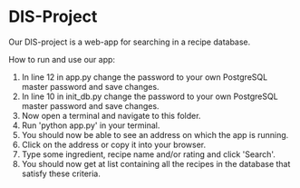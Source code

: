 # DIS-Project

Our DIS-project is a web-app for searching in a recipe database. 

How to run and use our app:
1. In line 12 in app.py change the password to your own PostgreSQL master password and save changes.
2. In line 10 in init_db.py change the password to your own PostgreSQL master password and save changes.
3. Now open a terminal and navigate to this folder.
4. Run 'python app.py' in your terminal. 
5. You should now be able to see an address on which the app is running.
6. Click on the address or copy it into your browser. 
7. Type some ingredient, recipe name and/or rating and click 'Search'.
8. You should now get at list containing all the recipes in the database that satisfy these criteria.